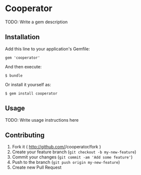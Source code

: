 # Cooperator

TODO: Write a gem description

## Installation

Add this line to your application's Gemfile:

    gem 'cooperator'

And then execute:

    $ bundle

Or install it yourself as:

    $ gem install cooperator

## Usage

TODO: Write usage instructions here

## Contributing

1. Fork it ( http://github.com/<my-github-username>/cooperator/fork )
2. Create your feature branch (`git checkout -b my-new-feature`)
3. Commit your changes (`git commit -am 'Add some feature'`)
4. Push to the branch (`git push origin my-new-feature`)
5. Create new Pull Request
